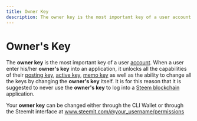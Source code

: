 ```yaml
---
title: Owner Key
description: The owner key is the most important key of a user account. When a user enter his/her owner's key into an application, it unlocks all the capabilities of the account including the ability to change all the keys by changing the owner's key itself.
---
```

# Owner's Key

The **owner key** is the most important key of a user [account](/glossary/account.md). When a user enter his/her **owner's key** into an application, it unlocks all the capabilities of their [posting key](/glossary/posting-key.md), [active key](/glossary/active-key.md), [memo key](/glossary/memo-key.md) as well as the ability to change all the keys by changing the **owner's key** itself. It is for this reason that it is suggested to never use the **owner's key** to log into a [Steem blockchain](/glossary/steem-blockchain.md) application.

Your **owner key** can be changed either through the CLI Wallet or through the SteemIt interface at www.steemit.com/@your_username/permissions
